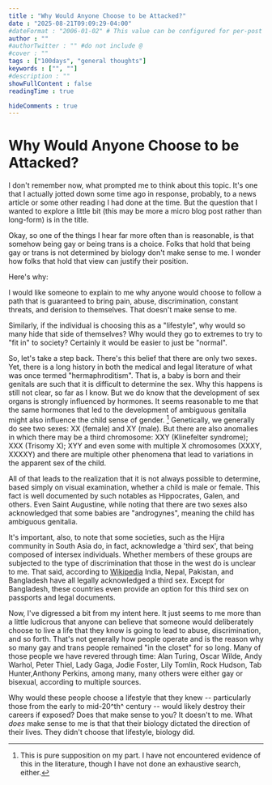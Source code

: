 ```yaml
---
title : "Why Would Anyone Choose to be Attacked?"
date : "2025-08-21T09:09:29-04:00"
#dateFormat : "2006-01-02" # This value can be configured for per-post date formatting
author : ""
#authorTwitter : "" #do not include @
#cover : ""
tags : ["100days", "general thoughts"]
keywords : ["", ""]
#description : ""
showFullContent : false
readingTime : true

hideComments : true
---
```

# Why Would Anyone Choose to be Attacked?

I don't remember now, what prompted me to think about this topic. It's one that I actually jotted down some time ago in response, probably, to a news article or some other reading I had done at the time. But the question that I wanted to explore a little bit (this may be more a micro blog post rather than long-form) is in the title. 

Okay, so one of the things I hear far more often than is reasonable, is that somehow being gay or being trans is a choice.  Folks that hold that being gay or trans is not determined by biology don't make sense to me. I wonder how folks that hold that view can justify their position.

Here's why:

I would like someone to explain to me why anyone would choose to follow a path that is guaranteed to bring pain, abuse, discrimination, constant threats, and derision to themselves. That doesn't make sense to me.

Similarly, if the individual is choosing this as a "lifestyle", why would so many hide that side of themselves? Why would they go to extremes to try to "fit in" to society?  Certainly it would be easier to just be "normal". 

So, let's take a step back.  There's this belief that there are only two sexes.  Yet, there is a long history in both the medical and legal literature of what was once termed "hermaphroditism". That is, a baby is born and their genitals are such that it is difficult to determine the sex. Why this happens is still not clear, so far as I know. But we do know that the development of sex organs is strongly influenced by hormones. It seems reasonable to me that the same hormones that led to the development of ambiguous genitalia might also influence the child sense of gender. [^1] Genetically, we generally do see two sexes: XX (female) and XY (male). But there are also anomalies in which there may be a third chromosome: XXY (Klinefelter syndrome); XXX (Trisomy X); XYY  and even some with multiple X chromosomes (XXXY, XXXXY) and there are multiple other phenomena that lead to variations in the apparent sex of the child.

All of that leads to the realization that it is not always possible to determine, based simply on visual examination, whether a child is male or female. This fact is well documented by such notables as Hippocrates, Galen, and others. Even Saint Augustine, while noting that there are two sexes also acknowledged that some babies are "androgynes", meaning the child has ambiguous genitalia.

It's important, also, to note that some societies, such as the Hijra community in South Asia do, in fact, acknowledge a 'third sex', that being composed of intersex individuals. Whether members of these groups are subjected to the type of discrimination that those in the west do is unclear to me. That said, according to [Wikipedia](https://en.wikipedia.org/wiki/Hijra_(South_Asia)) India, Nepal, Pakistan, and Bangladesh have all legally acknowledged a third sex. Except for Bangladesh, these countries even provide an option for this third sex on passports and legal documents.

Now, I've digressed a bit from my intent here. It just seems to me more than a little ludicrous that anyone can believe that someone would deliberately choose to live a life that they know is going to lead to abuse, discrimination, and so forth. That's not generally how people operate and is the reason why so many gay and trans people remained "in the closet" for so long. Many of those people we have revered through time: Alan Turing, Oscar Wilde, Andy Warhol, Peter Thiel, Lady Gaga, Jodie Foster, Lily Tomlin, Rock Hudson, Tab Hunter,Anthony Perkins, among many, many others were either gay or bisexual, according to multiple sources. 

Why would these people choose a lifestyle that they knew -- particularly those from the early to mid-20^th^ century -- would likely destroy their careers if exposed?  Does that make sense to you? It doesn't to me. What _does_ make sense to me is that that their biology dictated the direction of their lives. They didn't choose that lifestyle, biology did.






[^1]: This is pure supposition on my part. I have not encountered evidence of this in the literature, though I have not done an exhaustive search, either.
